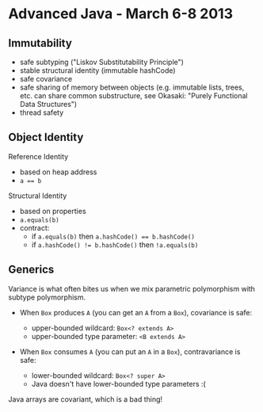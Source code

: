 Advanced Java - March 6-8 2013
==============================

Immutability
------------

* safe subtyping ("Liskov Substitutability Principle")
* stable structural identity (immutable hashCode)
* safe covariance
* safe sharing of memory between objects (e.g. immutable lists, trees, etc. can share common substructure, see Okasaki: "Purely Functional Data Structures")
* thread safety

Object Identity
---------------

Reference Identity

* based on heap address
* `a == b`

Structural Identity

* based on properties
* `a.equals(b)`
* contract:
  - if `a.equals(b)` then `a.hashCode() == b.hashCode()`
  - if `a.hashCode() != b.hashCode()` then `!a.equals(b)`

Generics
--------

Variance is what often bites us when we mix parametric polymorphism with subtype polymorphism.

* When `Box` produces `A` (you can get an `A` from a `Box`), covariance is safe:
  - upper-bounded wildcard: `Box<? extends A>`
  - upper-bounded type parameter: `<B extends A>`

* When `Box` consumes `A` (you can put an `A` in a `Box`), contravariance is safe:
  - lower-bounded wildcard: `Box<? super A>`
  - Java doesn't have lower-bounded type parameters :(

Java arrays are covariant, which is a bad thing!